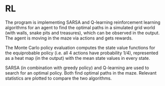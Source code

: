 # RL

The program is implementing SARSA and Q-learning reinforcement learning algorithms for an agent to find the optimal paths in a simulated grid world (with walls, snake pits and treasures), which can be observed in the output. The agent is moving in the maze via actions and gets rewards.

The Monte Carlo policy evaluation computes the state value functions for the equiprobable policy (i.e. all 4 actions have probability 1/4), represented as a heat map (in the output) with the mean state values in every state.

SARSA (in combination with greedy policy) and Q-learning are used to search for an optimal policy. Both find optimal paths in the maze.
Relevant statistics are plotted to compare the two algorithms.
